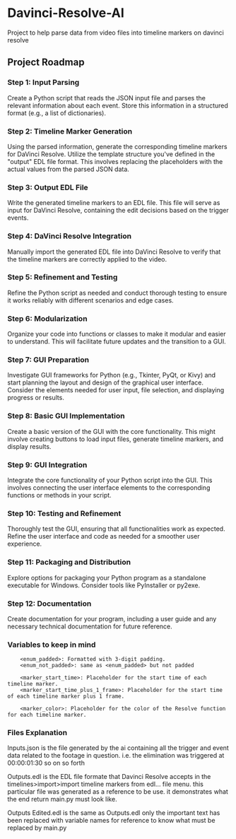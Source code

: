 # Davinci-Resolve-AI
Project to help parse data from video files into timeline markers on davinci resolve

## Project Roadmap

### Step 1: Input Parsing
Create a Python script that reads the JSON input file and parses the relevant information about each event. Store this information in a structured format (e.g., a list of dictionaries).

### Step 2: Timeline Marker Generation
Using the parsed information, generate the corresponding timeline markers for DaVinci Resolve. Utilize the template structure you've defined in the "output" EDL file format. This involves replacing the placeholders with the actual values from the parsed JSON data.

### Step 3: Output EDL File
Write the generated timeline markers to an EDL file. This file will serve as input for DaVinci Resolve, containing the edit decisions based on the trigger events.

### Step 4: DaVinci Resolve Integration
Manually import the generated EDL file into DaVinci Resolve to verify that the timeline markers are correctly applied to the video.

### Step 5: Refinement and Testing
Refine the Python script as needed and conduct thorough testing to ensure it works reliably with different scenarios and edge cases.

### Step 6: Modularization
Organize your code into functions or classes to make it modular and easier to understand. This will facilitate future updates and the transition to a GUI.

### Step 7: GUI Preparation
Investigate GUI frameworks for Python (e.g., Tkinter, PyQt, or Kivy) and start planning the layout and design of the graphical user interface. Consider the elements needed for user input, file selection, and displaying progress or results.

### Step 8: Basic GUI Implementation
Create a basic version of the GUI with the core functionality. This might involve creating buttons to load input files, generate timeline markers, and display results.

### Step 9: GUI Integration
Integrate the core functionality of your Python script into the GUI. This involves connecting the user interface elements to the corresponding functions or methods in your script.

### Step 10: Testing and Refinement
Thoroughly test the GUI, ensuring that all functionalities work as expected. Refine the user interface and code as needed for a smoother user experience.

### Step 11: Packaging and Distribution
Explore options for packaging your Python program as a standalone executable for Windows. Consider tools like PyInstaller or py2exe.

### Step 12: Documentation
Create documentation for your program, including a user guide and any necessary technical documentation for future reference.


### Variables to keep in mind
		<enum_padded>: Formatted with 3-digit padding.
		<enum_not_padded>: same as <enum_padded> but not padded
		
		<marker_start_time>: Placeholder for the start time of each timeline marker.
		<marker_start_time_plus_1_frame>: Placeholder for the start time of each timeline marker plus 1 frame.
		
		<marker_color>: Placeholder for the color of the Resolve function for each timeline marker.

### Files Explanation
Inputs.json is the file generated by the ai containing all the trigger and event data related to the footage in question. i.e. the elimination was triggered at 00:00:01:30 so on so forth

Outputs.edl is the EDL file formate that Davinci Resolve accepts in the timelines>import>import timeline markers from edl... file menu. this particular file was generated as a reference to be use. it demonstrates what the end return main.py must look like.

Outputs Edited.edl is the same as Outputs.edl only the important text has been replaced with variable names for reference to know what must be replaced by main.py